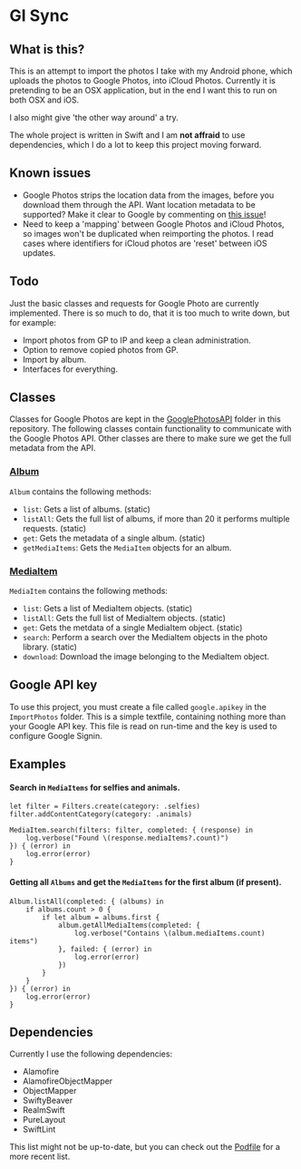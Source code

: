 # GI Sync

## What is this?
This is an attempt to import the photos I take with my Android phone, which uploads the photos to Google Photos, into iCloud Photos. Currently it is pretending to be an OSX application, but in the end I want this to run on both OSX and iOS.

I also might give 'the other way around' a try.

The whole project is written in Swift and I am **not affraid** to use dependencies, which I do a lot to keep this project moving forward. 

## Known issues
- Google Photos strips the location data from the images, before you download them through the API. Want location metadata to be supported? Make it clear to Google by commenting on [this issue](https://issuetracker.google.com/issues/80379228)!
- Need to keep a 'mapping' between Google Photos and iCloud Photos, so images won't be duplicated when reimporting the photos. I read cases where identifiers for iCloud photos are 'reset' between iOS updates.

## Todo
Just the basic classes and requests for Google Photo are currently implemented. There is so much to do, that it is too much to write down, but for example:

- Import photos from GP to IP and keep a clean administration.
- Option to remove copied photos from GP.
- Import by album.
- Interfaces for everything.

## Classes
Classes for Google Photos are kept in the [GooglePhotosAPI](https://github.com/depl0y/GI-Sync/tree/develop/GI%20Sync/GooglePhotosAPI) folder in this repository. The following classes contain functionality to communicate with the Google Photos API. Other classes are there to make sure we get the full metadata from the API.

### [Album](https://github.com/depl0y/GI-Sync/blob/develop/GI%20Sync/GooglePhotosAPI/Album.swift)
`Album` contains the following methods:

- `list`: Gets a list of albums. (static)
- `listAll`: Gets the full list of albums, if more than 20 it performs multiple requests.  (static)
- `get`: Gets the metadata of a single album. (static)
- `getMediaItems`: Gets the `MediaItem` objects for an album.

### [MediaItem](https://github.com/depl0y/GI-Sync/blob/develop/GI%20Sync/GooglePhotosAPI/MediaItem.swift)
`MediaItem` contains the following methods:

- `list`: Gets a list of MediaItem objects. (static)
- `listAll`: Gets the full list of MediaItem objects. (static)
- `get`: Gets the metdata of a single MediaItem object. (static)
- `search`: Perform a search over the MediaItem objects in the photo library. (static)
- `download`: Download the image belonging to the MediaItem object.

## Google API key
To use this project, you must create a file called `google.apikey` in the `ImportPhotos` folder. This is a simple textfile, containing nothing more than your Google API key. This file is read on run-time and the key is used to configure Google Signin.

## Examples
#### Search in `MediaItems` for selfies and animals.
```
let filter = Filters.create(category: .selfies)
filter.addContentCategory(category: .animals)

MediaItem.search(filters: filter, completed: { (response) in
    log.verbose("Found \(response.mediaItems?.count)")
}) { (error) in
    log.error(error)
}
```
#### Getting all `Albums` and get the `MediaItems` for the first album (if present).
```
Album.listAll(completed: { (albums) in
    if albums.count > 0 {
        if let album = albums.first {
            album.getAllMediaItems(completed: {
                log.verbose("Contains \(album.mediaItems.count) items")
            }, failed: { (error) in
                log.error(error)
            })
        }
    }
}) { (error) in
    log.error(error)
}
```

## Dependencies

Currently I use the following dependencies:
- Alamofire
- AlamofireObjectMapper
- ObjectMapper
- SwiftyBeaver
- RealmSwift
- PureLayout
- SwiftLint

This list might not be up-to-date, but you can check out the [Podfile](https://github.com/depl0y/GI-Sync/blob/develop/Podfile) for a more recent list.
